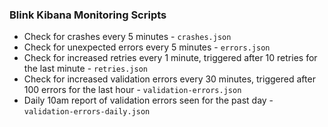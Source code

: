### Blink Kibana Monitoring Scripts

- Check for crashes every 5 minutes - `crashes.json`
- Check for unexpected errors every 5 minutes - `errors.json`
- Check for increased retries every 1 minute, triggered after 10 retries for the last minute - `retries.json`
- Check for increased validation errors every 30 minutes, triggered after 100 errors for the last hour - `validation-errors.json`
- Daily 10am report of validation errors seen for the past day - `validation-errors-daily.json`
